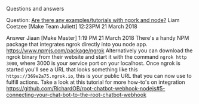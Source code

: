 Questions and answers

Question: [Are there any examples/tutorials with ngork and node?](https://offerzen-make.slack.com/archives/C8VD9AS84/p1521626669000084)
Liam Coetzee [Make Team Juliett] 12:23PM 21 March 2018

Answer
Jiaan [Make Master] 1:19 PM 21 March 2018
There's a handy NPM package that integrates ngrok directly into you node app. https://www.npmjs.com/package/ngrok Alternatively you can download the ngrok binary from their website and start it with the command `ngrok http 3000`, where 3000 is your service port on your localhost. Once ngrok is started you'll see a URL that looks something like this `https://369e2a75.ngrok.io`, this is your public URL that you can now use to fulfill actions. Take a look at this tutorial for more how-to's on integration https://github.com/RichardOB/root-chatbot-webhook-nodejs#5-connecting-your-chat-bot-to-the-root-chatbot-webhook
